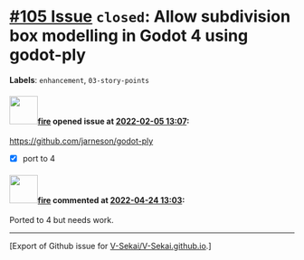 # [\#105 Issue](https://github.com/V-Sekai/V-Sekai.github.io/issues/105) `closed`: Allow subdivision box modelling in Godot 4 using godot-ply
**Labels**: `enhancement`, `03-story-points`


#### <img src="https://avatars.githubusercontent.com/u/32321?u=c2e06a3d2b49a467aa907e54aa259516440267cc&v=4" width="50">[fire](https://github.com/fire) opened issue at [2022-02-05 13:07](https://github.com/V-Sekai/V-Sekai.github.io/issues/105):

https://github.com/jarneson/godot-ply

- [x] port to 4

#### <img src="https://avatars.githubusercontent.com/u/32321?u=c2e06a3d2b49a467aa907e54aa259516440267cc&v=4" width="50">[fire](https://github.com/fire) commented at [2022-04-24 13:03](https://github.com/V-Sekai/V-Sekai.github.io/issues/105#issuecomment-1107837780):

Ported to 4 but needs work.


-------------------------------------------------------------------------------



[Export of Github issue for [V-Sekai/V-Sekai.github.io](https://github.com/V-Sekai/V-Sekai.github.io).]
